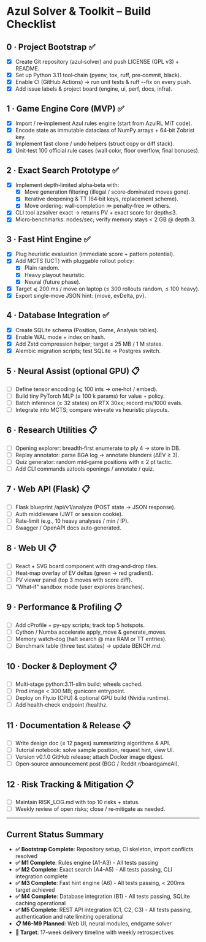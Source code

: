 # Azul Solver & Toolkit – Build Checklist

## 0 · Project Bootstrap ✅
- [x] Create Git repository (azul‑solver) and push LICENSE (GPL v3) + README.
- [x] Set up Python 3.11 tool‑chain (pyenv, tox, ruff, pre‑commit, black).
- [x] Enable CI (GitHub Actions) → run unit tests & ruff --fix on every push.
- [x] Add issue labels & project board (engine, ui, perf, docs, infra).

## 1 · Game Engine Core (MVP) ✅
- [x] Import / re‑implement Azul rules engine (start from AzulRL MIT code).
- [x] Encode state as immutable dataclass of NumPy arrays + 64‑bit Zobrist key.
- [x] Implement fast clone / undo helpers (struct copy or diff stack).
- [x] Unit‑test 100 official rule cases (wall color, floor overflow, final bonuses).

## 2 · Exact Search Prototype ✅
- [x] Implement depth‑limited alpha‑beta with:
  - [x] Move generation filtering (illegal / score‑dominated moves gone).
  - [x] Iterative deepening & TT (64‑bit keys, replacement scheme).
  - [x] Move ordering: wall‑completion ≫ penalty‑free ≫ others.
- [x] CLI tool azsolver exact <FEN> → returns PV + exact score for depth≤3.
- [x] Micro‑benchmarks: nodes/sec; verify memory stays < 2 GB @ depth 3.

## 3 · Fast Hint Engine ✅
- [x] Plug heuristic evaluation (immediate score + pattern potential).
- [x] Add MCTS (UCT) with pluggable rollout policy:
  - [x] Plain random.
  - [x] Heavy playout heuristic.
  - [x] Neural (future phase).
- [x] Target ⩽ 200 ms / move on laptop (≤ 300 rollouts random, ≤ 100 heavy).
- [x] Export single‑move JSON hint: {move, evDelta, pv}.

## 4 · Database Integration ✅
- [x] Create SQLite schema (Position, Game, Analysis tables).
- [x] Enable WAL mode + index on hash.
- [x] Add Zstd compression helper; target ≤ 25 MB / 1 M states.
- [x] Alembic migration scripts; test SQLite → Postgres switch.

## 5 · Neural Assist (optional GPU) 📋
- [ ] Define tensor encoding (⩽ 100 ints → one‑hot / embed).
- [ ] Build tiny PyTorch MLP (≤ 100 k params) for value + policy.
- [ ] Batch inference (≥ 32 states) on RTX 30xx; record ms/1000 evals.
- [ ] Integrate into MCTS; compare win‑rate vs heuristic playouts.

## 6 · Research Utilities 📋
- [ ] Opening explorer: breadth‑first enumerate to ply 4 → store in DB.
- [ ] Replay annotator: parse BGA log → annotate blunders (ΔEV ≥ 3).
- [ ] Quiz generator: random mid‑game positions with ≥ 2 pt tactic.
- [ ] Add CLI commands aztools openings / annotate / quiz.

## 7 · Web API (Flask) 📋
- [ ] Flask blueprint /api/v1/analyze (POST state → JSON response).
- [ ] Auth middleware (JWT or session cookie).
- [ ] Rate‑limit (e.g., 10 heavy analyses / min / IP).
- [ ] Swagger / OpenAPI docs auto‑generated.

## 8 · Web UI 📋
- [ ] React + SVG board component with drag‑and‑drop tiles.
- [ ] Heat‑map overlay of EV deltas (green → red gradient).
- [ ] PV viewer panel (top 3 moves with score diff).
- [ ] "What‑if" sandbox mode (user explores branches).

## 9 · Performance & Profiling 📋
- [ ] Add cProfile + py-spy scripts; track top 5 hotspots.
- [ ] Cython / Numba accelerate apply_move & generate_moves.
- [ ] Memory watch‑dog (halt search @ max RAM or TT entries).
- [ ] Benchmark table (three test states) → update BENCH.md.

## 10 · Docker & Deployment 📋
- [ ] Multi‑stage python:3.11-slim build; wheels cached.
- [ ] Prod image < 300 MB; gunicorn entrypoint.
- [ ] Deploy on Fly.io (CPU) & optional GPU build (Nvidia runtime).
- [ ] Add health‑check endpoint /healthz.

## 11 · Documentation & Release 📋
- [ ] Write design doc (≤ 12 pages) summarizing algorithms & API.
- [ ] Tutorial notebook: solve sample position, request hint, view UI.
- [ ] Version v0.1.0 GitHub release; attach Docker image digest.
- [ ] Open‑source announcement post (BGG / Reddit r/boardgameAI).

## 12 · Risk Tracking & Mitigation 📋
- [ ] Maintain RISK_LOG.md with top 10 risks + status.
- [ ] Weekly review of open risks; close / re‑mitigate as needed.

---

## Current Status Summary
- **✅ Bootstrap Complete**: Repository setup, CI skeleton, import conflicts resolved
- **✅ M1 Complete**: Rules engine (A1-A3) - All tests passing
- **✅ M2 Complete**: Exact search (A4-A5) - All tests passing, CLI integration complete
- **✅ M3 Complete**: Fast hint engine (A6) - All tests passing, < 200ms target achieved
- **✅ M4 Complete**: Database integration (B1) - All tests passing, SQLite caching operational
- **✅ M5 Complete**: REST API integration (C1, C2, C3) - All tests passing, authentication and rate limiting operational
- **📋 M6-M9 Planned**: Web UI, neural modules, endgame solver
- **🎯 Target**: 17-week delivery timeline with weekly retrospectives
